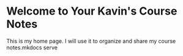 # Welcome to Your Kavin's Course Notes

This is my home page. I will use it to organize and share my course notes.mkdocs serve